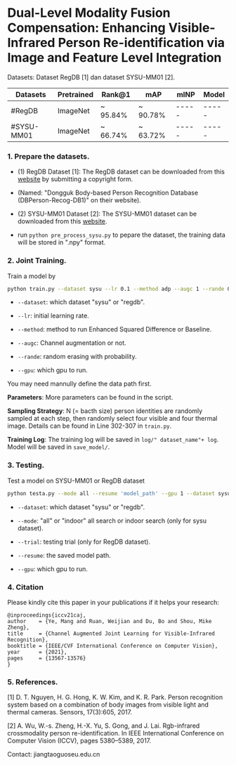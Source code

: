 # Dual-Level Modality Fusion Compensation: Enhancing Visible-Infrared Person Re-identification via Image and Feature Level Integration 
 Datasets: Dataset RegDB [1] dan dataset SYSU-MM01 [2].

|Datasets    | Pretrained| Rank@1  | mAP |  mINP |  Model|
| --------   | -----    | -----  |  -----  | ----- |------|
|#RegDB      | ImageNet | ~ 95.84% | ~ 90.78%| -----|----- |
|#SYSU-MM01  | ImageNet | ~ 66.74%  | ~ 63.72% | -----|----- |


### 1. Prepare the datasets.

- (1) RegDB Dataset [1]: The RegDB dataset can be downloaded from this [website](http://dm.dongguk.edu/link.html) by submitting a copyright form.

- (Named: "Dongguk Body-based Person Recognition Database (DBPerson-Recog-DB1)" on their website). 


- (2) SYSU-MM01 Dataset [2]: The SYSU-MM01 dataset can be downloaded from this [website](http://isee.sysu.edu.cn/project/RGBIRReID.htm).

- run `python pre_process_sysu.py` to pepare the dataset, the training data will be stored in ".npy" format.

### 2. Joint Training.
Train a model by
```bash
python train.py --dataset sysu --lr 0.1 --method adp --augc 1 --rande 0.5 --gpu 1
```

- `--dataset`: which dataset "sysu" or "regdb".

- `--lr`: initial learning rate.

-  `--method`: method to run Enhanced Squared Difference or Baseline.

-  `--augc`:  Channel augmentation or not.

-  `--rande`:  random erasing with probability.

- `--gpu`:  which gpu to run.

You may need mannully define the data path first.

**Parameters**: More parameters can be found in the script.

**Sampling Strategy**: N (= bacth size) person identities are randomly sampled at each step, then randomly select four visible and four thermal image. Details can be found in Line 302-307 in `train.py`.

**Training Log**: The training log will be saved in `log/" dataset_name"+ log`. Model will be saved in `save_model/`.

### 3. Testing.

Test a model on SYSU-MM01 or RegDB dataset 
```bash
python testa.py --mode all --resume 'model_path' --gpu 1 --dataset sysu
```
- `--dataset`: which dataset "sysu" or "regdb".

- `--mode`: "all" or "indoor" all search or indoor search (only for sysu dataset).

- `--trial`: testing trial (only for RegDB dataset).

- `--resume`: the saved model path.

- `--gpu`:  which gpu to run.

### 4. Citation

Please kindly cite this paper in your publications if it helps your research:
```
@inproceedings{iccv21caj,
author    = {Ye, Mang and Ruan, Weijian and Du, Bo and Shou, Mike Zheng},
title     = {Channel Augmented Joint Learning for Visible-Infrared Recognition},
booktitle = {IEEE/CVF International Conference on Computer Vision},
year      = {2021},
pages     = {13567-13576}
}
```

###  5. References.

[1] D. T. Nguyen, H. G. Hong, K. W. Kim, and K. R. Park. Person recognition system based on a combination of body images from visible light and thermal cameras. Sensors, 17(3):605, 2017.

[2] A. Wu, W.-s. Zheng, H.-X. Yu, S. Gong, and J. Lai. Rgb-infrared crossmodality person re-identification. In IEEE International Conference on Computer Vision (ICCV), pages 5380–5389, 2017.




Contact: jiangtaoguoseu.edu.cn
